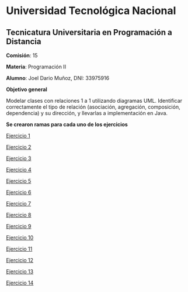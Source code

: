 # Universidad Tecnológica Nacional

## Tecnicatura Universitaria en Programación a Distancia

**Comisión**: 15

**Materia**: Programación II

**Alumno**: Joel Dario Muñoz, DNI: 33975916

**Objetivo general**

Modelar clases con relaciones 1 a 1 utilizando diagramas UML. Identificar
correctamente el tipo de relación (asociación, agregación, composición, dependencia)
y su dirección, y llevarlas a implementación en Java.

**Se crearon ramas para cada uno de los ejercicios**

[Ejercicio 1](https://github.com/jdario9912/tp-relaciones-uml/tree/ejercicio_1)

[Ejercicio 2](https://github.com/jdario9912/tp-relaciones-uml/tree/ejercicio_2)

[Ejercicio 3](https://github.com/jdario9912/tp-relaciones-uml/tree/ejercicio_3)

[Ejercicio 4](https://github.com/jdario9912/tp-relaciones-uml/tree/ejercicio_4)

[Ejercicio 5](https://github.com/jdario9912/tp-relaciones-uml/tree/ejercicio_5)

[Ejercicio 6](https://github.com/jdario9912/tp-relaciones-uml/tree/ejercicio_6)

[Ejercicio 7](https://github.com/jdario9912/tp-relaciones-uml/tree/ejercicio_7)

[Ejercicio 8](https://github.com/jdario9912/tp-relaciones-uml/tree/ejercicio_8)

[Ejercicio 9](https://github.com/jdario9912/tp-relaciones-uml/tree/ejercicio_9)

[Ejercicio 10](https://github.com/jdario9912/tp-relaciones-uml/tree/ejercicio_10)

[Ejercicio 11](https://github.com/jdario9912/tp-relaciones-uml/tree/ejercicio_11)

[Ejercicio 12](https://github.com/jdario9912/tp-relaciones-uml/tree/ejercicio_12)

[Ejercicio 13](https://github.com/jdario9912/tp-relaciones-uml/tree/ejercicio_13)

[Ejercicio 14](https://github.com/jdario9912/tp-relaciones-uml/tree/ejercicio_14)